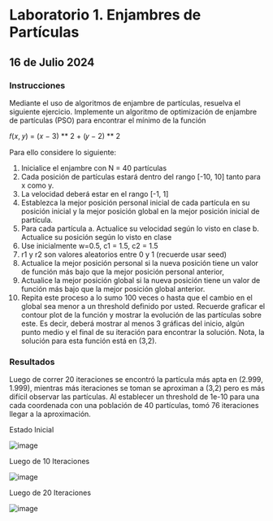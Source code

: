# Laboratorio 1. Enjambres de Partículas
## 16 de Julio 2024
### Instrucciones
Mediante el uso de algoritmos de enjambre de partículas, resuelva el siguiente ejercicio.
Implemente un algoritmo de optimización de enjambre de partículas (PSO) para encontrar el mínimo de la función

𝑓(𝑥, 𝑦) = (𝑥 − 3) ** 2 + (𝑦 − 2) ** 2

Para ello considere lo siguiente:
1. Inicialice el enjambre con N = 40 partículas
2. Cada posición de partículas estará dentro del rango [-10, 10] tanto para x como y.
3. La velocidad deberá estar en el rango [-1, 1]
4. Establezca la mejor posición personal inicial de cada partícula en su posición inicial y la mejor posición
global en la mejor posición inicial de partícula.
5. Para cada partícula
a. Actualice su velocidad según lo visto en clase
b. Actualice su posición según lo visto en clase
6. Use inicialmente w=0.5, c1 = 1.5, c2 = 1.5
7. r1 y r2 son valores aleatorios entre 0 y 1 (recuerde usar seed)
8. Actualice la mejor posición personal si la nueva posición tiene un valor de función más bajo que la mejor
posición personal anterior,
9. Actualice la mejor posición global si la nueva posición tiene un valor de función más bajo que la mejor
posición global anterior.
10. Repita este proceso a lo sumo 100 veces o hasta que el cambio en el global sea menor a un threshold
definido por usted.
Recuerde graficar el contour plot de la función y mostrar la evolución de las partículas sobre este. Es decir, deberá
mostrar al menos 3 gráficas del inicio, algún punto medio y el final de su iteración para encontrar la solución. Nota,
la solución para esta función está en (3,2).

### Resultados
Luego de correr 20 iteraciones se encontró la partícula más apta en (2.999, 1.999),
mientras más iteraciones se toman se aproximan a (3,2) pero es más difícil observar las
partículas. Al establecer un threshold de 1e-10 para una cada coordenada con una población
de 40 partículas, tomó 76 iteraciones llegar a la aproximación.

Estado Inicial

![image](https://github.com/user-attachments/assets/c5cbe103-9f49-483e-8e23-9ef7b670b4ae)

Luego de 10 Iteraciones

![image](https://github.com/user-attachments/assets/4dfe290d-3600-4765-9bb5-65a9fc2a018d)

Luego de 20 Iteraciones

![image](https://github.com/user-attachments/assets/37794443-89da-4631-aa1c-1c73e3cec790)


